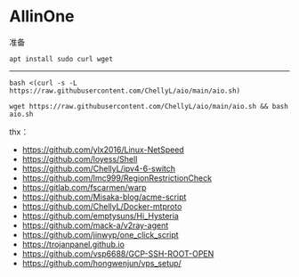 # AllinOne

准备
```
apt install sudo curl wget
```
----
```
bash <(curl -s -L https://raw.githubusercontent.com/ChellyL/aio/main/aio.sh)
```

```
wget https://raw.githubusercontent.com/ChellyL/aio/main/aio.sh && bash aio.sh
```


thx：

- https://github.com/ylx2016/Linux-NetSpeed
- https://github.com/loyess/Shell
- https://github.com/ChellyL/ipv4-6-switch
- https://github.com/lmc999/RegionRestrictionCheck
- https://gitlab.com/fscarmen/warp
- https://github.com/Misaka-blog/acme-script
- https://github.com/ChellyL/Docker-mtproto
- https://github.com/emptysuns/Hi_Hysteria
- https://github.com/mack-a/v2ray-agent
- https://github.com/jinwyp/one_click_script
- https://trojanpanel.github.io
- https://github.com/vsp6688/GCP-SSH-ROOT-OPEN
- https://github.com/hongwenjun/vps_setup/
